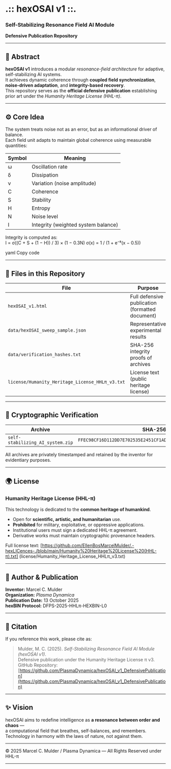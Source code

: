 # .:: hexOSAI v1 ::.
### Self-Stabilizing Resonance Field AI Module  
**Defensive Publication Repository**

---

## 📜 Abstract
**hexOSAI v1** introduces a modular *resonance-field architecture* for adaptive, self-stabilizing AI systems.  
It achieves dynamic coherence through **coupled field synchronization**, **noise-driven adaptation**, and **integrity-based recovery**.  
This repository serves as the **official defensive publication** establishing prior art under the *Humanity Heritage License (HHL-π)*.

---

## ⚙️ Core Idea
The system treats noise not as an error, but as an informational driver of balance.  
Each field unit adapts to maintain global coherence using measurable quantities:

| Symbol | Meaning |
|--------|----------|
| ω | Oscillation rate |
| δ | Dissipation |
| ν | Variation (noise amplitude) |
| C | Coherence |
| S | Stability |
| H | Entropy |
| N | Noise level |
| I | Integrity (weighted system balance) |

Integrity is computed as:  
I = σ((C + S + (1 − H)) / 3) × (1 − 0.3N)
σ(x) = 1 / (1 + e⁻⁸(x − 0.5))

yaml
Copy code

---

## 🧩 Files in this Repository

| File | Purpose |
|------|----------|
| `hexOSAI_v1.html` | Full defensive publication (formatted document) |
| `data/hexOSAI_sweep_sample.json` | Representative experimental results |
| `data/verification_hashes.txt` | SHA-256 integrity proofs of archives |
| `license/Humanity_Heritage_License_HHLπ_v3.txt` | License text (public heritage license) |

---

## 🔐 Cryptographic Verification

| Archive | SHA-256 Hash |
|----------|--------------|
| `self-stabilizing_AI_system.zip` | `FFEC98CF16D112DD7E702535E2451CF1AD72C84B049A5A3F71CC959F6791C008` |

All archives are privately timestamped and retained by the inventor for evidentiary purposes.

---

## 🌍 License
### Humanity Heritage License (HHL-π)
This technology is dedicated to the **common heritage of humankind**.

- Open for **scientific, artistic, and humanitarian** use.  
- **Prohibited** for military, exploitative, or oppressive applications.  
- Institutional users must sign a dedicated HHL-π agreement.  
- Derivative works must maintain cryptographic provenance headers.

Full license text: [https://github.com/EllenBosMarcelMulder/.-hexLICences-./blob/main/Humanity%20Heritage%20License%20(HHL-π).txt] (license/Humanity_Heritage_License_HHLπ_v3.txt)

---

## 🧠 Author & Publication
**Inventor:** Marcel C. Mulder  
**Organization:** *Plasma Dynamica*  
**Publication Date:** 13 October 2025  
**hexBIN Protocol:** DFPS-2025-HHLπ-HEXBIN-L0  

---

## 💫 Citation
If you reference this work, please cite as:

> Mulder, M. C. (2025). *Self-Stabilizing Resonance Field AI Module (hexOSAI v1)*.  
> Defensive publication under the Humanity Heritage License π v3.  
> GitHub Repository: [https://github.com/PlasmaDynamica/hexOSAI_v1_DefensivePublication](https://github.com/PlasmaDynamica/hexOSAI_v1_DefensivePublication)

---

## ✨ Vision
hexOSAI aims to redefine intelligence as **a resonance between order and chaos** —  
a computational field that breathes, self-balances, and remembers.  
Technology in harmony with the laws of nature, not against them.

---

© 2025 Marcel C. Mulder / Plasma Dynamica — All Rights Reserved under HHL-π

---
